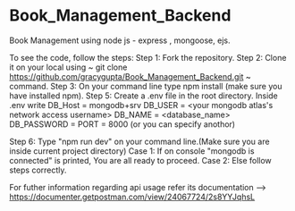 # Book_Management_Backend
Book Management using node js - express , mongoose, ejs.

To see the code, follow the steps:
Step 1: Fork the repository.
Step 2: Clone it on your local using ~  git clone https://github.com/gracygupta/Book_Management_Backend.git  ~ command.
Step 3: On your command line type  npm install (make sure you have installed npm).
Step 5: Create a .env file in the root directory. Inside .env write
                      DB_Host = mongodb+srv
                      DB_USER = <your mongodb atlas's network access username>
                      DB_NAME = <database_name>
                      DB_PASSWORD = <passwors>
                      PORT = 8000 (or you can specify anothor)

Step 6: Type "npm run dev" on your command line.(Make sure you are inside current project directory)
        Case 1: If on console "mongodb is connected" is printed, You are all ready to proceed.
        Case 2: Else follow steps correctly.
  
   For futher information regarding api usage refer its documentation --> https://documenter.getpostman.com/view/24067724/2s8YYJqhsL
        
        
